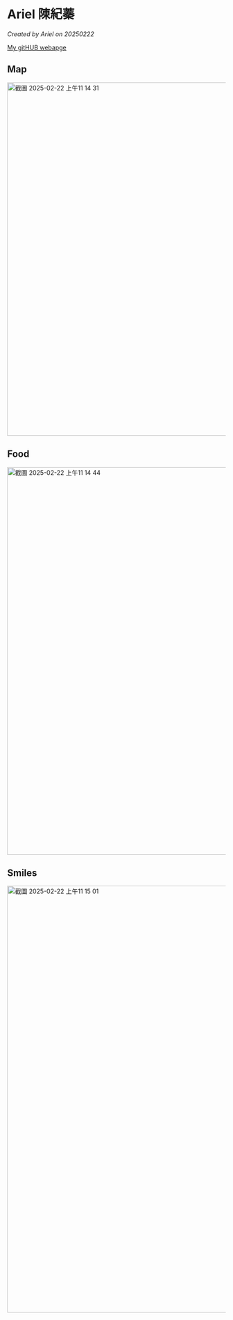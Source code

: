 
# Ariel 陳紀蓁

*Created by Ariel on 20250222*

[My gitHUB webapge](https://github.com/chen-ariel)


## Map
<img width="812" alt="截圖 2025-02-22 上午11 14 31" src="https://github.com/user-attachments/assets/5566ad8d-ae7a-4dec-9887-d401815f9dd0" />


## Food
<img width="891" alt="截圖 2025-02-22 上午11 14 44" src="https://github.com/user-attachments/assets/2b6fa88f-f5a6-48c7-9d96-4c2c3ebaa6b1" />


## Smiles

<img width="981" alt="截圖 2025-02-22 上午11 15 01" src="https://github.com/user-attachments/assets/32bfb0d8-2d2f-433e-bd1f-b30100439696" />




